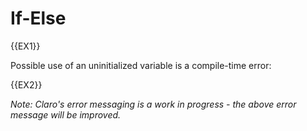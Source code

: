 # If-Else

{{EX1}}

<div class="warning">
Possible use of an uninitialized variable is a compile-time error:
</div>

{{EX2}}

_Note: Claro's error messaging is a work in progress - the above error message will be improved._